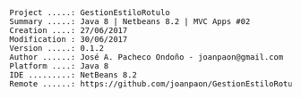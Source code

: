 <pre>

Project .....: GestionEstiloRotulo
Summary .....: Java 8 | Netbeans 8.2 | MVC Apps #02
Creation ....: 27/06/2017
Modification : 30/06/2017
Version .....: 0.1.2
Author ......: José A. Pacheco Ondoño - joanpaon@gmail.com
Platform ....: Java 8
IDE .........: NetBeans 8.2
Remote ......: https://github.com/joanpaon/GestionEstiloRotulo.git

</pre>
